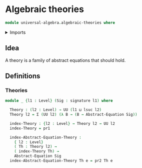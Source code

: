 # Algebraic theories

```agda
module universal-algebra.algebraic-theories where
```

<details><summary>Imports</summary>

```agda
open import foundation.dependent-pair-types
open import foundation.universe-levels

open import universal-algebra.abstract-equations
open import universal-algebra.signatures
```

</details>

## Idea

A theory is a family of abstract equations that should hold.

## Definitions

### Theories

```agda
module _ {l1 : Level} (Sig : signature l1) where

  Theory : (l2 : Level) → UU (l1 ⊔ lsuc l2)
  Theory l2 = Σ (UU l2) (λ B → (B → Abstract-Equation Sig))

  index-Theory : {l2 : Level} → Theory l2 → UU l2
  index-Theory = pr1

  index-Abstract-Equation-Theory :
    { l2 : Level}
    ( Th : Theory l2) →
    ( index-Theory Th) →
    Abstract-Equation Sig
  index-Abstract-Equation-Theory Th e = pr2 Th e
```
